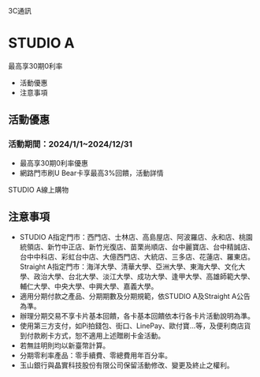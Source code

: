 3C通訊

# STUDIO A  

最高享30期0利率

  * 活動優惠
  * 注意事項

## 活動優惠

### 活動期間：2024/1/1~2024/12/31

  * 最高享30期0利率優惠
  * 網路門市刷U Bear卡享最高3%回饋，活動詳情

  
  
STUDIO A線上購物  
  

## 注意事項

  * STUDIO A指定門市：西門店、士林店、高島屋店、阿波羅店、永和店、桃園統領店、新竹中正店、新竹光復店、苗栗尚順店、台中麗寶店、台中精誠店、台中中科店、彩虹台中店、大億西門店、大統店、三多店、花蓮店、羅東店。Straight A指定門市：海洋大學、清華大學、亞洲大學、東海大學、文化大學、政治大學、台北大學、淡江大學、成功大學、逢甲大學、高雄師範大學、輔仁大學、中央大學、中興大學、嘉義大學。
  * 適用分期付款之產品、分期期數及分期規範，依STUDIO A及Straight A公告為準。
  * 辦理分期交易不享卡片基本回饋，各卡基本回饋依本行各卡片活動說明為準。
  * 使用第三方支付，如Pi拍錢包、街口、LinePay、歐付寶…等，及便利商店貨到付款刷卡方式，恕不適用上述贈刷卡金活動。
  * 若無註明則均以新臺幣計算。
  * 分期零利率產品：零手續費、零總費用年百分率。
  * 玉山銀行與晶實科技股份有限公司保留活動修改、變更及終止之權利。

